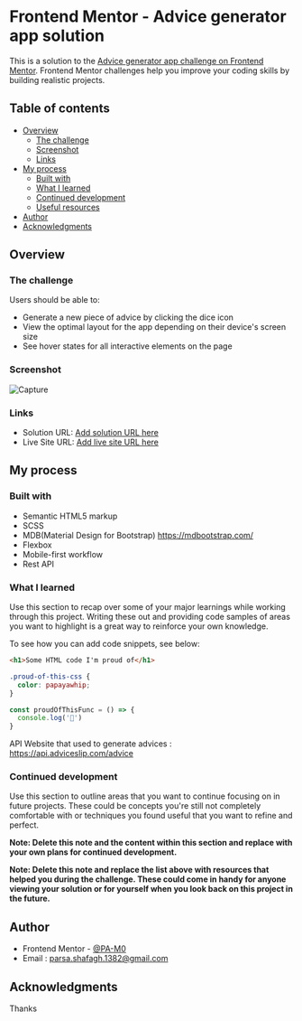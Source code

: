 # Frontend Mentor - Advice generator app solution

This is a solution to the [Advice generator app challenge on Frontend Mentor](https://www.frontendmentor.io/challenges/advice-generator-app-QdUG-13db). Frontend Mentor challenges help you improve your coding skills by building realistic projects.

## Table of contents

- [Overview](#overview)
  - [The challenge](#the-challenge)
  - [Screenshot](#screenshot)
  - [Links](#links)
- [My process](#my-process)
  - [Built with](#built-with)
  - [What I learned](#what-i-learned)
  - [Continued development](#continued-development)
  - [Useful resources](#useful-resources)
- [Author](#author)
- [Acknowledgments](#acknowledgments)



## Overview

### The challenge

Users should be able to:

- Generate a new piece of advice by clicking the dice icon
- View the optimal layout for the app depending on their device's screen size
- See hover states for all interactive elements on the page

### Screenshot
![Capture](https://github.com/PA-M0/advice-generator-app/assets/108547105/2102d195-c6c5-4509-9f78-5b7b2dc7277a)


### Links

- Solution URL: [Add solution URL here](https://your-solution-url.com)
- Live Site URL: [Add live site URL here](https:/raw.githack.com/PA-M0/advice-generator-app/)

## My process

### Built with

- Semantic HTML5 markup
- SCSS
- MDB(Material Design for Bootstrap) https://mdbootstrap.com/
- Flexbox
- Mobile-first workflow
- Rest API 

### What I learned

Use this section to recap over some of your major learnings while working through this project. Writing these out and providing code samples of areas you want to highlight is a great way to reinforce your own knowledge.

To see how you can add code snippets, see below:

```html
<h1>Some HTML code I'm proud of</h1>
```
```css
.proud-of-this-css {
  color: papayawhip;
}
```
```js
const proudOfThisFunc = () => {
  console.log('🎉')
}
```

API Website that used to generate advices : https://api.adviceslip.com/advice

### Continued development

Use this section to outline areas that you want to continue focusing on in future projects. These could be concepts you're still not completely comfortable with or techniques you found useful that you want to refine and perfect.

**Note: Delete this note and the content within this section and replace with your own plans for continued development.**

**Note: Delete this note and replace the list above with resources that helped you during the challenge. These could come in handy for anyone viewing your solution or for yourself when you look back on this project in the future.**

## Author

- Frontend Mentor - [@PA-M0](https://www.frontendmentor.io/profile/PA-M0)
- Email : parsa.shafagh.1382@gmail.com


## Acknowledgments

Thanks 


